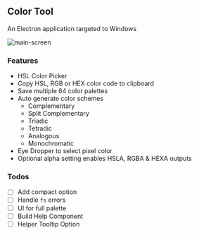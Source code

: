 ## Color Tool

An Electron application targeted to Windows

![main-screen](https://s3-us-west-1.amazonaws.com/benjaminadk/cp-demo.gif)

### Features

- HSL Color Picker
- Copy HSL, RGB or HEX color code to clipboard
- Save multiple 64 color palettes
- Auto generate color schemes
  - Complementary
  - Split Complementary
  - Triadic
  - Tetradic
  - Analogous
  - Monochromatic
- Eye Dropper to select pixel color
- Optional alpha setting enables HSLA, RGBA & HEXA outputs

### Todos

- [ ] Add compact option
- [ ] Handle `fs` errors
- [ ] UI for full palette
- [ ] Build Help Component
- [ ] Helper Tooltip Option
